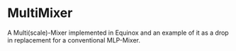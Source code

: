 # MultiMixer
A Multi(scale)-Mixer implemented in Equinox and an example of it as a drop in replacement for a conventional MLP-Mixer.
